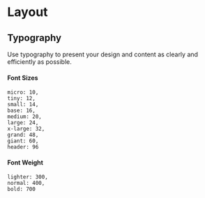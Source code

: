 # Layout

## Typography
Use typography to present your design and content as clearly and efficiently as possible.

#### Font Sizes
```
micro: 10,
tiny: 12,
small: 14,
base: 16,
medium: 20,
large: 24,
x-large: 32,
grand: 48,
giant: 60,
header: 96
```

#### Font Weight
```
lighter: 300,
normal: 400,
bold: 700
```  
